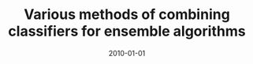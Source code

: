 ---
# Documentation: https://wowchemy.com/docs/managing-content/

title: Various methods of combining classifiers for ensemble algorithms
subtitle: ''
summary: ''
authors:
- zieba
- Jerzy Świątek
tags: []
categories: []
date: '2010-01-01'
lastmod: 2022-10-07T05:50:09Z
featured: false
draft: false

# Featured image
# To use, add an image named `featured.jpg/png` to your page's folder.
# Focal points: Smart, Center, TopLeft, Top, TopRight, Left, Right, BottomLeft, Bottom, BottomRight.
image:
  caption: ''
  focal_point: ''
  preview_only: false

# Projects (optional).
#   Associate this post with one or more of your projects.
#   Simply enter your project's folder or file name without extension.
#   E.g. `projects = ["internal-project"]` references `content/project/deep-learning/index.md`.
#   Otherwise, set `projects = []`.
projects: []
publishDate: '2022-10-07T05:50:08.553693Z'
publication_types:
- '6'
abstract: ''
publication: '*Applications of systems science*'
---